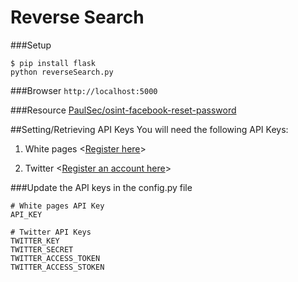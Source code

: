 # Reverse Search
###Setup
``` shell
$ pip install flask
python reverseSearch.py
```
###Browser 
`http://localhost:5000`

###Resource
[PaulSec/osint-facebook-reset-password](https://github.com/PaulSec/osint-facebook-reset-password`)

##Setting/Retrieving API Keys
You will need the following API Keys:
1. White pages <[Register here](http://pro.whitepages.com/lp/search-by-api-signup/)>

2. Twitter <[Register an account here](https://apps.twitter.com/)>

###Update the API keys in the config.py file
```
# White pages API Key
API_KEY

# Twitter API Keys
TWITTER_KEY
TWITTER_SECRET
TWITTER_ACCESS_TOKEN
TWITTER_ACCESS_STOKEN
```
